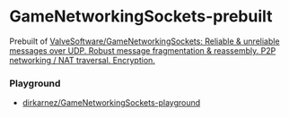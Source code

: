 GameNetworkingSockets-prebuilt
==============================
Prebuilt of [ValveSoftware/GameNetworkingSockets: Reliable & unreliable messages over UDP.  Robust message fragmentation & reassembly.  P2P networking / NAT traversal.  Encryption.](https://github.com/ValveSoftware/GameNetworkingSockets)

### Playground
- [dirkarnez/GameNetworkingSockets-playground](https://github.com/dirkarnez/GameNetworkingSockets-playground)